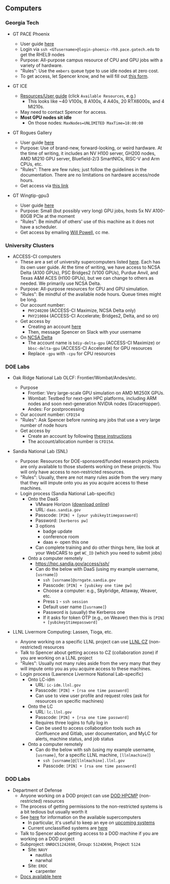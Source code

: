 ## Computers

<!-- START doctoc generated TOC please keep comment here to allow auto update -->
<!-- DON'T EDIT THIS SECTION, INSTEAD RE-RUN doctoc TO UPDATE -->



<!-- END doctoc generated TOC please keep comment here to allow auto update -->

### Georgia Tech

* GT PACE Phoenix
    * User guide [here](https://docs.pace.gatech.edu/phoenix_cluster/gettingstarted_phnx/)
    * Login via `ssh <GTusername>@login-phoenix-rh9.pace.gatech.edu` to get the RHEL9 nodes
    * Purpose: All-purpose campus resource of CPU and GPU jobs with a variety of hardware. 
    * "Rules": Use the `embers` queue type to use idle nodes at zero cost.
    * To get access, let Spencer know, and he will fill out [this form](https://gatech.service-now.com/home?id=sc_cat_item&sys_id=61bc5e351b37f994a8622f4b234bcbf0).
 
* GT ICE
  * [Resources/User guide](https://gatech.service-now.com/home?id=kb_article_view&sysparm_article=KB0042095) (click `Available Resources`, e.g.)
     * This looks like ~40 V100s, 8 A100s, 4 A40s, 20 RTX6000s, and 4 MI210s.
  * May need to contact Spencer for access.
  * __Most GPU nodes sit idle__
     * On those nodes: `MaxNodes=UNLIMITED MaxTime=18:00:00`

* GT Rogues Gallery 
    * User guide [here](https://gt-crnch-rg.readthedocs.io/en/main/)
    * Purpose: Use of brand-new, forward-looking, or weird hardware. At the time of writing, it includes an NV H100 server, GH200 nodes, AMD MI210 GPU server, Bluefield-2/3 SmartNICs, RISC-V and Arm CPUs, etc.
    * "Rules": There are few rules; just follow the guidelines in the documentation. There are no limitations on hardware access/node hours.
    * Get access via [this link](https://crnch-rg.cc.gatech.edu/request-rogues-gallery-access/)

* GT Wingtip-gpu3
    * User guide [here](https://github.gatech.edu/cse-computing/compute-resources/blob/main/docs/systems/wingtip-gpu.md)
    * Purpose: Small (but possibly very long) GPU jobs, hosts 5x NV A100-80GB PCIe at the moment
    * "Rules":  Be mindful of others' use of this machine as it does not have a scheduler.
    * Get access by emailing [Will Powell](mailto:will.powell@cc.gatech.edu), cc me.

### University Clusters

* ACCESS-CI computers
    * These are a set of university supercomputers listed [here](https://access-ci.org/resource-providers/). Each has its own user guide. At the time of writing, we have access to NCSA Delta (A100 GPUs), PSC Bridges2 (V100 GPUs), Purdue Anvil, and Texas A&M ACES (H100 GPUs), but we can change to others as needed. We primarily use NCSA Delta.
    * Purpose: All-purpose resources for CPU and GPU simulation. 
    * "Rules": Be mindful of the available node hours. Queue times might be long.
    * Our account number:
       * `PHY240200` (ACCESS-CI Maximize, NCSA Delta only)
       * `PHY210084` (ACCESS-CI Accelerate; Bridges2, Delta, and so on)
    * Get access by
        * Creating an account [here](https://identity.access-ci.org/new-user.html)
        * Then, message Spencer on Slack with your username
   * On [NCSA Delta](https://docs.ncsa.illinois.edu/systems/delta/en/latest/)
      * The account name is `bdiy-delta-gpu` (ACCESS-CI Maximize) or `bbsc-delta-gpu` (ACCESS-CI Accelerate) for GPU resources
      * Replace `-gpu` with `-cpu` for CPU resources

### DOE Labs

* Oak Ridge National Lab OLCF: Frontier/Wombat/Andes/etc.
    * Purpose
        * Frontier: Very large-scale GPU simulation on AMD MI250X GPUs.
        * Wombat: Testbed for next-gen HPC platforms, including ARM nodes and soon next-generation NVIDIA nodes (GraceHopper).
        * Andes: For postprocessing
    * Our account number: `CFD154`
    * "Rules": Ask Spencer before running any jobs that use a very large number of node hours
    * Get access by
        * Create an account by following [these instructions](https://docs.olcf.ornl.gov/accounts/accounts_and_projects.html#applying-for-a-user-account)
        * The account/allocation number is `CFD154`.

* Sandia National Lab (SNL)
    * Purpose: Resources for DOE-sponsored/funded research projects are only available to those students working on these projects. You will only have access to non-restricted resources.
    * "Rules": Usually, there are not many rules aside from the very many that they will impute onto you as you acquire access to these machines.
    * Login process (Sandia National Lab-specific)
        * Onto the DaaS
            * VMware Horizon ([download online](https://customerconnect.vmware.com/en/downloads/info/slug/desktop_end_user_computing/vmware_horizon_clients/horizon_8))
            * URL: `daas.sandia.gov`
            * Passcode: `[PIN] + [your yubikey1timepassword]`
            * Password: `[kerberos pw]`
            * 3 options
                * badge update
                * conference room
                * daas <- open this one
            * Can complete training and do other things here, like look at your WebCARS to get `WC_ID` (which you need to submit jobs)
        * Onto a computer remotely
            * https://hpc.sandia.gov/access/ssh/
            * Can do the below with DaaS (using my example username, `[usrname]`)
                * `ssh [usrname]@srngate.sandia.gov`
                * Passcode: `[PIN] + [yubikey one time pw]`
                * Choose a computer: e.g., Skybridge, Attaway, Weaver, etc.
                * Press `1` - `ssh session`
                * Default user name (`[usrname]`)
                * Password is (usually) the Kerberos one
                * If it asks for token OTP (e.g., on Weaver) then this is `[PIN] + [yubikey1timepassword]`

 * LLNL Livermore Computing: Lassen, Tioga, etc.
    * Anyone working on a specific LLNL project can use [LLNL CZ](https://lc.llnl.gov/) (non-restricted) resources
    * Talk to Spencer about getting access to CZ (collaboration zone) if you are working on a LLNL project
    * "Rules": Usually not many rules aside from the very many that they will impute onto you as you acquire access to these machines.
    * Login process (Lawrence Livermore National Lab-specific)
        * Onto LC-idm
            * URL: `ic-idm.llnl.gov`
            * Passcode: `[PIN] + [rsa one time password]`
            * Can use to view user profile and request roles (ask for resources on specific machines)
        * Onto the LC
            * URL: `lc.llnl.gov`
            * Passcode: `[PIN] + [rsa one time password]`
            * Requires three logins to fully log in
            * Can be used to access collaboration tools such as Confluence and Gitlab, user documentation, and MyLC for alerts, machine status, and job status
        * Onto a computer remotely
            * Can do the below with ssh (using my example username, `[usrname]`, for a specific LLNL machine, `[llnlmachine]`)
                * `ssh [usrname]@[llnlmachine].llnl.gov`
                * Passcode: `[PIN] + [rsa one time password]`
             
### DOD Labs

* Department of Defense
    * Anyone working on a DOD project can use [DOD HPCMP](https://www.hpc.mil/) (non-restricted) resources 
    * The process of getting permissions to the non-restricted systems is a bit tedious but usually worth it
    * See [here](https://centers.hpc.mil/) for information on the available supercomputers
        * In particular, it's useful to keep an eye on [upcoming systems](https://centers.hpc.mil/systems/hardware.html#upcoming)
        * Current unclassified systems are [here](https://centers.hpc.mil/systems/unclassified.html)
    * Talk to Spencer about getting access to a DOD machine if you are working on a DOD project
    * Subproject: `ONRDC51242690`, Group: `5124D690`, Project: `5124`
       * Site: `NAVY`
          * nautilus 
          * narwhal
       * Site: `ERDC`
          * carpenter
    * [Docs available here](https://centers.hpc.mil/users/docs/index.html#general)


